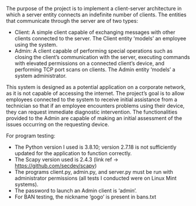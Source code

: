 The purpose of the project is to implement a client-server architecture in which a server entity connects an indefinite number of clients. The entities that communicate through the server are of two types:

- Client: A simple client capable of exchanging messages with other clients connected to the server. The Client entity ‘models’ an employee using the system.
- Admin: A client capable of performing special operations such as closing the client’s communication with the server, executing commands with elevated permissions on a connected client’s device,
         and performing TCP port scans on clients. The Admin entity ‘models’ a system administrator.

This system is designed as a potential application on a corporate network, as it is not capable of accessing the internet. The project’s goal is to allow employees connected to the system to receive initial 
assistance from a technician so that if an employee encounters problems using their device, they can request immediate diagnostic intervention. The functionalities provided to the Admin are capable of making 
an initial assessment of the issues occurring on the requesting device.



For program testing:

- The Python version I used is 3.8.10; version 2.7.18 is not sufficiently updated for the application to function correctly.
- The Scapy version used is 2.4.3 (link ref -> https://github.com/secdev/scapy)
- The programs client.py, admin.py, and server.py must be run with administrator permissions (all tests I conducted were on Linux Mint systems).
- The password to launch an Admin client is ‘admin’.
- For BAN testing, the nickname ‘gogo’ is present in bans.txt
